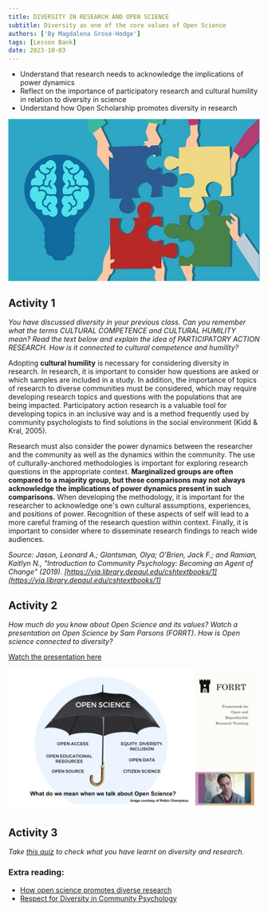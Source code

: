 ```yaml
---
title: DIVERSITY IN RESEARCH AND OPEN SCIENCE
subtitle: Diversity as one of the core values of Open Science
authors: ['By Magdalena Grose-Hodge']
tags: [Lesson Bank]
date: 2023-10-03
---
```


- Understand that research needs to acknowledge the implications of power dynamics
- Reflect on the importance of participatory research and cultural humility in relation to diversity in science
- Understand how Open Scholarship promotes diversity in research

![Illustration of collaborative research approach](../images/research.webp)

## Activity 1

*You have discussed diversity in your previous class. Can you remember what the terms CULTURAL COMPETENCE and CULTURAL HUMILITY mean? Read the text below and explain the idea of PARTICIPATORY ACTION RESEARCH. How is it connected to cultural competence and humility?*

Adopting **cultural humility** is necessary for considering diversity in research. In research, it is important to consider how questions are asked or which samples are included in a study. In addition, the importance of topics of research to diverse communities must be considered, which may require developing research topics and questions with the populations that are being impacted. Participatory action research is a valuable tool for developing topics in an inclusive way and is a method frequently used by community psychologists to find solutions in the social environment (Kidd & Kral, 2005).

Research must also consider the power dynamics between the researcher and the community as well as the dynamics within the community. The use of culturally-anchored methodologies is important for exploring research questions in the appropriate context. **Marginalized groups are often compared to a majority group, but these comparisons may not always acknowledge the implications of power dynamics present in such comparisons.** When developing the methodology, it is important for the researcher to acknowledge one's own cultural assumptions, experiences, and positions of power. Recognition of these aspects of self will lead to a more careful framing of the research question within context. Finally, it is important to consider where to disseminate research findings to reach wide audiences.

*Source: Jason, Leonard A.; Glantsman, Olya; O'Brien, Jack F.; and Ramian, Kaitlyn N., "Introduction to Community Psychology: Becoming an Agent of Change" (2019). [https://via.library.depaul.edu/cshtextbooks/1](https://via.library.depaul.edu/cshtextbooks/1)*

## Activity 2

*How much do you know about Open Science and its values? Watch a presentation on Open Science by Sam Parsons (FORRT). How is Open science connected to diversity?*

[Watch the presentation here](https://www.youtube.com/watch?v=axiZhCkMiDc)

![Open Science values umbrella diagram](../images/SAM_OS.webp)

## Activity 3

*Take [this quiz](https://press.rebus.community/introductiontocommunitypsychology/chapter/chapter-8-quiz/) to check what you have learnt on diversity and research.*

### Extra reading:

- [How open science promotes diverse research](https://journals.sagepub.com/doi/full/10.1177/1475725719869164)
- [Respect for Diversity in Community Psychology](https://press.rebus.community/introductiontocommunitypsychology/chapter/respect-for-diversity/)
